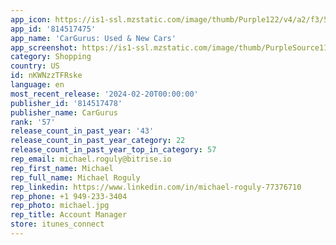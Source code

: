 ```yaml
---
app_icon: https://is1-ssl.mzstatic.com/image/thumb/Purple122/v4/a2/f3/5b/a2f35b24-b575-c68d-aae2-c42b63946a9b/AppIcon-1x_U007emarketing-0-10-0-85-220-0.png/1024x1024bb.png
app_id: '814517475'
app_name: 'CarGurus: Used & New Cars'
app_screenshot: https://is1-ssl.mzstatic.com/image/thumb/PurpleSource116/v4/26/82/8d/26828d16-4eb9-0515-e7d9-ecbe19778798/031b3d7b-1be9-447d-9af9-ea000e8871a7_CG-ASC_iphone_6.5_1284x2778_1.png/1284x2778bb.png
category: Shopping
country: US
id: nKWNzzTFRske
language: en
most_recent_release: '2024-02-20T00:00:00'
publisher_id: '814517478'
publisher_name: CarGurus
rank: '57'
release_count_in_past_year: '43'
release_count_in_past_year_category: 22
release_count_in_past_year_top_in_category: 57
rep_email: michael.roguly@bitrise.io
rep_first_name: Michael
rep_full_name: Michael Roguly
rep_linkedin: https://www.linkedin.com/in/michael-roguly-77376710
rep_phone: +1 949-233-3404
rep_photo: michael.jpg
rep_title: Account Manager
store: itunes_connect
---
```

